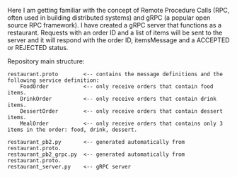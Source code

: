Here I am getting familiar with the concept of Remote Procedure Calls (RPC, often used in building distributed systems) and gRPC (a popular open source RPC framework). I have created a gRPC server that functions as a restaurant. Requests with an order ID and a list of items will be sent to the server and it will respond with the order ID, itemsMessage and a ACCEPTED or REJECTED status.

Repository main structure:
```
restaurant.proto        <-- contains the message definitions and the following service definition:
    FoodOrder           <-- only receive orders that contain food items.
    DrinkOrder          <-- only receive orders that contain drink items.
    DessertOrder        <-- only receive orders that contain dessert items.
    MealOrder           <-- only receive orders that contains only 3 items in the order: food, drink, dessert.
    
restaurant_pb2.py       <-- generated automatically from restaurant.proto.
restaurant_pb2_grpc.py  <-- generated automatically from restaurant.proto.
restaurant_server.py    <-- gRPC server
```